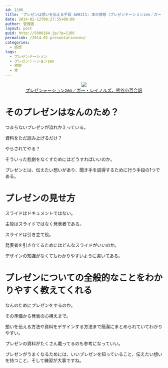 ```yaml
---
id: 1106
title: 'プレゼンは想いを伝える手段 &#8211; 本の感想（プレゼンテーションzen／ガー・レイノルズ、熊谷小百合訳）'
date: 2014-02-12T00:27:55+00:00
author: 管理者
layout: post
guid: http://5000164.jp/?p=1106
permalink: /2014-02-presentationzen/
categories:
  - 感想
tags:
  - プレゼンテーション
  - プレゼンテーションzen
  - 感想
  - 本
---
```

<div style="text-align: center;">
  <a href="http://www.amazon.co.jp/gp/product/4894713284/ref=as_li_ss_il?ie=UTF8&#038;camp=247&#038;creative=7399&#038;creativeASIN=4894713284&#038;linkCode=as2&#038;tag=5000164-22"><img border="0" src="http://ws-fe.amazon-adsystem.com/widgets/q?_encoding=UTF8&#038;ASIN=4894713284&#038;Format=_SL160_&#038;ID=AsinImage&#038;MarketPlace=JP&#038;ServiceVersion=20070822&#038;WS=1&#038;tag=5000164-22" /><br /><span>プレゼンテーションzen／ガー・レイノルズ、熊谷小百合訳</span></a><img src="http://ir-jp.amazon-adsystem.com/e/ir?t=5000164-22&#038;l=as2&#038;o=9&#038;a=4894713284" width="1" height="1" border="0" alt="" style="border:none !important; margin:0px !important;" />
</div>

# そのプレゼンはなんのため？

つまらないプレゼンが溢れかえっている。
  
資料をただ読み上げるだけ？
  
やらされてやる？
  
そういった悲劇をなくすためにはどうすればいいのか。
  
プレゼンとは、伝えたい想いがあり、聞き手を説得するために行う手段の1つである。

# プレゼンの見せ方

スライドはドキュメントではない。
  
主役はスライドではなく発表者である。
  
スライドは引き立て役。
  
発表者を引き立てるためにはどんなスライドがいいのか。
  
デザインの知識がなくてもわかりやすいように書いてある。

# プレゼンについての全般的なことをわかりやすく教えてくれる

なんのためにプレゼンをするのか。
  
その準備から発表の心構えまで。
  
想いを伝える方法や資料をデザインする方法まで簡潔にまとめられていてわかりやすい。
  
プレゼンの資料がたくさん載ってるのも参考になっていい。
  
プレゼンがうまくなるためには、いいプレゼンを知っていること、伝えたい想いを持つこと、そして練習が大事ですね。